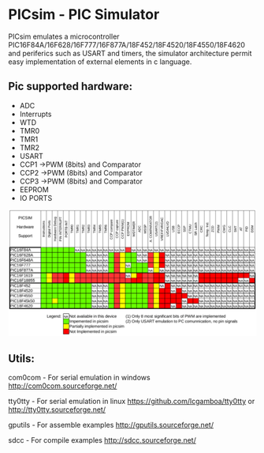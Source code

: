 
# PICsim - PIC Simulator

PICsim emulates a microcontroller PIC16F84A/16F628/16F777/16F877A/18F452/18F4520/18F4550/18F4620 and periferics such as USART and timers, the simulator architecture permit easy implementation of external elements in c language.




## Pic supported hardware:

* ADC
* Interrupts
* WTD
* TMR0
* TMR1
* TMR2
* USART
* CCP1 ->PWM (8bits) and Comparator
* CCP2 ->PWM (8bits) and Comparator
* CCP3 ->PWM (8bits) and Comparator
* EEPROM
* IO PORTS

![PICsim Hardware Support](doc/support.png?raw=true "PICsim Hardware support")


## Utils:


com0com		- For serial emulation in windows  http://com0com.sourceforge.net/ 

tty0tty 	- For serial emulation in linux    https://github.com/lcgamboa/tty0tty or http://tty0tty.sourceforge.net/

gputils		- For assemble examples            http://gputils.sourceforge.net/

sdcc		- For compile examples             http://sdcc.sourceforge.net/

